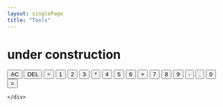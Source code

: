 ```yaml
---
layout: singlePage
title: "Tools"
---
```


# under construction

<!DOCTYPE html>
<html lang="en" dir="ltr">
  <head>
    <meta charset="utf-8">
    <title>Calculator</title>
    <link href="/css/calculator.css" rel="stylesheet">
    <script src="/js/calculator.js" defer></script>
  </head>
  <body>
    <div class="calculator-grid">
    <div class="output">
    <div data-previous-operand class="previous-operand"></div>
    <div data-current-operand class="current-operand"></div>
    </div>
    <button data-all-clear class="span-two">AC</button>
    <button data-delete>DEL</button>
    <button data-operation>÷</button>
    <button data-number>1</button>
    <button data-number>2</button>
    <button data-number>3</button>
    <button data-operation>*</button>
    <button data-number>4</button>
    <button data-number>5</button>
    <button data-number>6</button>
    <button data-operation>+</button>
    <button data-number>7</button>
    <button data-number>8</button>
    <button data-number>9</button>
    <button data-operation>-</button>
    <button data-number>.</button>
    <button data-number>0</button>
    <button data-equals class="span-two">=</button>

    </div>

  </body>
</html>

